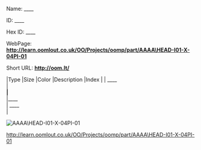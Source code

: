 

 
Name: ____

ID: ____

Hex ID: ____

WebPage: __http://learn.oomlout.co.uk/OO/Projects/oomp/part/AAAA\HEAD-I01-X-04PI-01__

Short URL: __http://oom.lt/__


|Type   |Size   |Color   |Description   |Index   |
| ____ <br>  | ____<br>   |____<br>    |____<br>    | ____<br>  |


![AAAA\HEAD-I01-X-04PI-01](http://oomlout.com/oomp-gen/parts/AAAA\HEAD-I01-X-04PI-01/AAAA\HEAD-I01-X-04PI-01_420.jpg)


 http://learn.oomlout.co.uk/OO/Projects/oomp/part/AAAA\HEAD-I01-X-04PI-01

